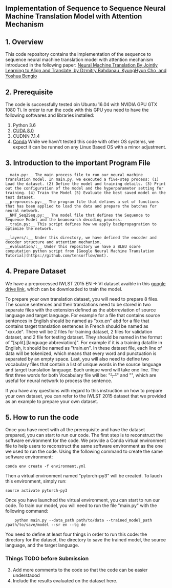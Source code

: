 ## Implementation of Sequence to Sequence Neural Machine Translation Model with Attention Mechanism
## 1. Overview
This code repository contains the implementation of the sequence to sequence neural machine translation model with attention mechanism introduced in the following paper:
[Neural Machine Translation By Jointly Learning to Align and Translate, by Dzmitry Bahdanau, KyungHyun Cho, and Yoshua Bengio](https://arxiv.org/pdf/1409.0473.pdf)
## 2. Prerequisite
The code is successfully tested oin Ubuntu 16.04 with NVIDIA GPU GTX 1080 Ti. In order to run the code with this GPU you need to have the following softwares and libraries installed:
1. Python 3.6
2. [CUDA 8.0](https://developer.nvidia.com/cuda-80-ga2-download-archive)
3. CUDNN 7.1.4
4. [Conda](https://conda.io/miniconda.html)
While we havn't tested this code with other OS systems, we expect it can be runned on any Linux Based OS with a minor adjustment. 
## 3. Introduction to the important Program File
	__main.py:__ The main process file to run our neural machine translation model. In main.py, we executed a five-step process: (1) Load the dataset. (2) Define the model and training details. (3) Print out the configuration of the model and the hyperparameter setting for training. (4) Train the Model (5) Evaluate the best saved model on the test dataset. 
	__preprocess.py:__ The program file that defines a set of functions that has been applied to load the data and prepare the batches for neural network.
	__NMT_Seq2Seq.py:__ The model file that defines the Sequence to Sequence Model and the beamsearch decoding process. 
	__train.py:__ This script defines how we apply backpropagration to optimize the network. 

	__layers/:__ Under this directory, we have defined the encoder and decoder structure and attention mechanism. 
	__evaluation/:__ Under this repository we have a BLEU score computation python script from [Google Neural Machine Translation Tutorial](https://github.com/tensorflow/nmt).
## 4. Prepare Dataset
We have a preprocessed IWLST 2015 EN -> VI dataset avaible in this [google drive link](https://drive.google.com/drive/folders/1DvnSJO4sFVspox4e8rWVZdRMb0s40HZb?usp=sharing), which can be downloaded to train the model. 

To prepare your own translation dataset, you will need to prepare 8 files. The source sentences and their translations need to be stored in two separate files with the extension defined as the abbrreviation of source language and target language. For example for a file that contains source sentences in English should be named as "xxx.en" abd for a file that contains target translation sentences in French should be named as "xxx.de". There will be 2 files for training dataset, 2 files for validation dataset, and 2 file for testing dataset. They should be named in the format of "[split].[language abbreviation]". For example if it is a training datafile in English, it should be named as "train.en". In these dataset file, each line of data will be tokenized, which means that every word and punctuation is separated by an empty space. Last, you will also need to define two vocabulary files that contain a list of unique words in the source language and target translation language. Each unique word will take one line. The first three words for both Vocabulary file will be: "<s>", "</s>" and "<unk>", which are useful for neural network to process the sentence. 

If you have any questions with regard to this instruction on how to prepare your own dataset, you can refer to the IWLST 2015 dataset that we provided as an example to prepare your own dataset. 

## 5. How to run the code
Once you have meet with all the prerequisite and have the dataset prepared, you can start to run our code. The first step is to reconstruct the software environment for the code. We provide a Conda virtual environment file to help users to reconstruct the same software environment as the one we used to run the code. Using the following command to create the same software environment:
```
conda env create -f environment.yml
```
Then a virtual environment named "pytorch-py3" will be created. To lauch this environment, simply run:
```
source activate pytorch-py3
```
Once you have launched the virtual environment, you can start to run our code. To train our model, you will need to run the file "main.py" with the following command:
```
	python main.py --data_path path/to/data --trained_model_path /path/to/save/model --sr en --tg de
```
You need to define at least four things in order to run this code: the directory for the dataset, the directory to save the trained model, the source language, and the target language.

### Things TODO before Submission
3. Add more comments to the code so that the code can be easier understaood
4. Include the results evaluated on the dataset here.
